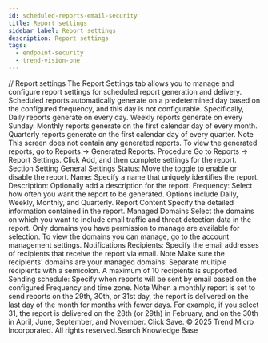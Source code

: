 ```yaml
---
id: scheduled-reports-email-security
title: Report settings
sidebar_label: Report settings
description: Report settings
tags:
  - endpoint-security
  - trend-vision-one
---
```


/*<![CDATA[*/ $('#title').html($('meta[name=map-description]').attr('content')); /*]]>*/ Report settings The Report Settings tab allows you to manage and configure report settings for scheduled report generation and delivery. Scheduled reports automatically generate on a predetermined day based on the configured frequency, and this day is not configurable. Specifically, Daily reports generate on every day. Weekly reports generate on every Sunday. Monthly reports generate on the first calendar day of every month. Quarterly reports generate on the first calendar day of every quarter. Note This screen does not contain any generated reports. To view the generated reports, go to Reports → Generated Reports. Procedure Go to Reports → Report Settings. Click Add, and then complete settings for the report. Section Setting General Settings Status: Move the toggle to enable or disable the report. Name: Specify a name that uniquely identifies the report. Description: Optionally add a description for the report. Frequency: Select how often you want the report to be generated. Options include Daily, Weekly, Monthly, and Quarterly. Report Content Specify the detailed information contained in the report. Managed Domains Select the domains on which you want to include email traffic and threat detection data in the report. Only domains you have permission to manage are available for selection. To view the domains you can manage, go to the account management settings. Notifications Recipients: Specify the email addresses of recipients that receive the report via email. Note Make sure the recipients' domains are your managed domains. Separate multiple recipients with a semicolon. A maximum of 10 recipients is supported. Sending schedule: Specify when reports will be sent by email based on the configured Frequency and time zone. Note When a monthly report is set to send reports on the 29th, 30th, or 31st day, the report is delivered on the last day of the month for months with fewer days. For example, if you select 31, the report is delivered on the 28th (or 29th) in February, and on the 30th in April, June, September, and November. Click Save. © 2025 Trend Micro Incorporated. All rights reserved.Search Knowledge Base